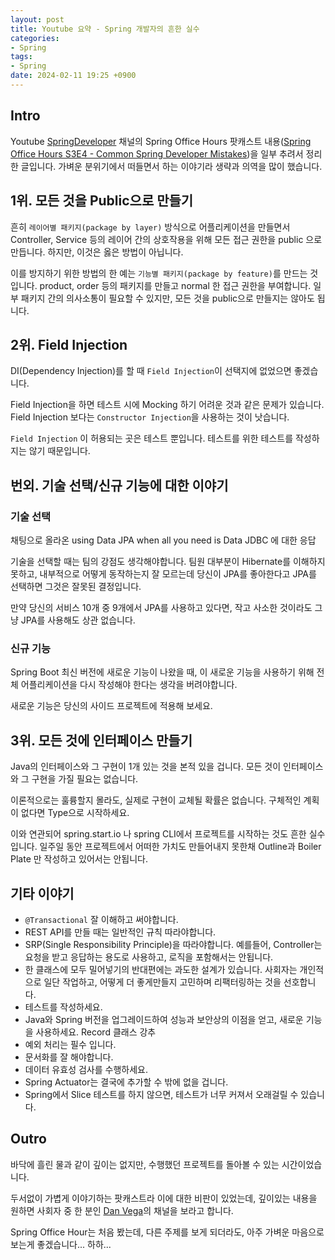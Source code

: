 ```yaml
---
layout: post
title: Youtube 요약 - Spring 개발자의 흔한 실수
categories:
- Spring
tags:
- Spring
date: 2024-02-11 19:25 +0900
---
```

## Intro

Youtube [SpringDeveloper](https://www.youtube.com/@SpringSourceDev) 채널의 Spring Office Hours 팟캐스트 내용([Spring Office Hours S3E4 - Common Spring Developer Mistakes](https://www.youtube.com/watch?v=nd5JzDIEI6A))을 일부 추려서 정리한 글입니다. 가벼운 분위기에서 떠들면서 하는 이야기라 생략과 의역을 많이 했습니다.

## 1위. 모든 것을 Public으로 만들기

흔히 `레이어별 패키지(package by layer)` 방식으로 어플리케이션을 만들면서 Controller, Service 등의 레이어 간의 상호작용을 위해 모든 접근 권한을 public 으로 만듭니다. 하지만, 이것은 옳은 방법이 아닙니다.

이를 방지하기 위한 방법의 한 예는 `기능별 패키지(package by feature)`를 만드는 것입니다. product, order 등의 패키지를 만들고 normal 한 접근 권한을 부여합니다. 일부 패키지 간의 의사소통이 필요할 수 있지만, 모든 것을 public으로 만들지는 않아도 됩니다.

## 2위. Field Injection

DI(Dependency Injection)를 할 때 `Field Injection`이 선택지에 없었으면 좋겠습니다.

Field Injection을 하면 테스트 시에 Mocking 하기 어려운 것과 같은 문제가 있습니다. Field Injection 보다는 `Constructor Injection`을 사용하는 것이 낫습니다.

`Field Injection` 이 허용되는 곳은 테스트 뿐입니다. 테스트를 위한 테스트를 작성하지는 않기 때문입니다.

## 번외. 기술 선택/신규 기능에 대한 이야기

### 기술 선택

채팅으로 올라온 using Data JPA when all you need is Data JDBC 에 대한 응답

기술을 선택할 때는 팀의 강점도 생각해야합니다. 팀원 대부분이 Hibernate를 이해하지 못하고, 내부적으로 어떻게 동작하는지 잘 모르는데 당신이 JPA를 좋아한다고 JPA를 선택하면 그것은 잘못된 결정입니다.

만약 당신의 서비스 10개 중 9개에서 JPA를 사용하고 있다면,  작고 사소한 것이라도 그냥 JPA를 사용해도 상관 없습니다.

### 신규 기능

Spring Boot 최신 버전에 새로운 기능이 나왔을 때, 이 새로운 기능을 사용하기 위해 전체 어플리케이션을 다시 작성해야 한다는 생각을 버려야합니다.

새로운 기능은 당신의 사이드 프로젝트에 적용해 보세요.

## 3위. 모든 것에 인터페이스 만들기

Java의 인터페이스와 그 구현이 1개 있는 것을 본적 있을 겁니다. 모든 것이 인터페이스와 그 구현을 가질 필요는 없습니다.

이론적으로는 훌륭할지 몰라도, 실제로 구현이 교체될 확률은 없습니다. 구체적인 계획이 없다면 Type으로 시작하세요.

이와 연관되어 spring.start.io 나 spring CLI에서 프로젝트를 시작하는 것도 흔한 실수입니다. 일주일 동안 프로젝트에서 어떠한 가치도 만들어내지 못한채 Outline과 Boiler Plate 만 작성하고 있어서는 안됩니다.

## 기타 이야기

- `@Transactional` 잘 이해하고 써야합니다.
- REST API를 만들 때는 일반적인 규칙 따라야합니다.
- SRP(Single Responsibility Principle)을 따라야합니다. 예를들어, Controller는 요청을 받고 응답하는 용도로 사용하고, 로직을 포함해서는 안됩니다.
- 한 클래스에 모두 밀어넣기의 반대편에는 과도한 설계가 있습니다. 사회자는 개인적으로 일단 작업하고, 어떻게 더 좋게만들지 고민하며 리팩터링하는 것을 선호합니다.
- 테스트를 작성하세요.
- Java와 Spring 버전을 업그레이드하여 성능과 보안상의 이점을 얻고, 새로운 기능을 사용하세요. Record 클래스 강추
- 예외 처리는 필수 입니다.
- 문서화를 잘 해야합니다.
- 데이터 유효성 검사를 수행하세요.
- Spring Actuator는 결국에 추가할 수 밖에 없을 겁니다.
- Spring에서 Slice 테스트를 하지 않으면, 테스트가 너무 커져서 오래걸릴 수 있습니다.

## Outro

바닥에 흘린 물과 같이 깊이는 없지만, 수행했던 프로젝트를 돌아볼 수 있는 시간이었습니다.

두서없이 가볍게 이야기하는 팟캐스트라 이에 대한 비판이 있었는데, 깊이있는 내용을 원하면 사회자 중 한 분인 [Dan Vega](https://www.youtube.com/@DanVega)의 채널을 보라고 합니다.

Spring Office Hour는 처음 봤는데, 다른 주제를 보게 되더라도, 아주 가벼운 마음으로 보는게 좋겠습니다... 하하...
